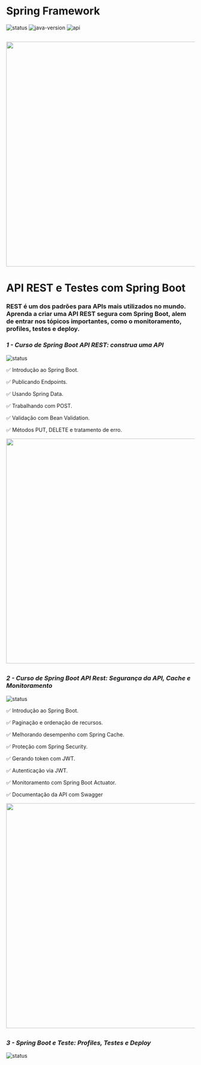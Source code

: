 # Spring Framework
![status](https://img.shields.io/badge/status-Em%20Desenvolvimento-brightgreen)
![java-version](https://img.shields.io/badge/language-Java-red)
![api](https://img.shields.io/badge/framework-Spring-green)

##

<div align="center">
  <img width="600" src="https://user-images.githubusercontent.com/64509839/181105823-56cbbb82-58b9-48ce-babf-241eb26764b0.png" />
</div>

##

# API REST e Testes com Spring Boot

### REST é um dos padrões para APIs mais utilizados no mundo. Aprenda a criar uma API REST segura com Spring Boot, alem de entrar nos tópicos importantes, como o monitoramento, profiles, testes e deploy.

### *1 - Curso de Spring Boot API REST: construa uma API*
![status](https://img.shields.io/badge/status-Concluído-green)

✅ Introdução ao Spring Boot.

✅ Publicando Endpoints.

✅ Usando Spring Data.

✅ Trabalhando com POST.

✅ Validação com Bean Validation.

✅ Métodos PUT, DELETE e tratamento de erro.

<div>
  <img width="600" src="https://user-images.githubusercontent.com/64509839/181110226-b676913a-03a8-4670-91ac-5faf9301e676.png" />
</div>

##

### *2 - Curso de Spring Boot API Rest: Segurança da API, Cache e Monitoramento*
![status](https://img.shields.io/badge/status-Concluído-green)

✅ Introdução ao Spring Boot.

✅ Paginação e ordenação de recursos.

✅ Melhorando desempenho com Spring Cache.

✅ Proteção com Spring Security.

✅ Gerando token com JWT.

✅ Autenticação via JWT.

✅ Monitoramento com Spring Boot Actuator.

✅ Documentação da API com Swagger

<div>
  <img width="600" src="https://user-images.githubusercontent.com/64509839/181359674-556d719b-0516-46c3-b77a-1c6853375e7d.png" />
</div>

##

### *3 - Spring Boot e Teste: Profiles, Testes e Deploy*
![status](https://img.shields.io/badge/status-Em%20Desenvolvimento-yellow)
